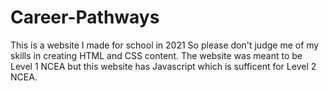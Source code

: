 # Career-Pathways
This is a website I made for school in 2021
So please don't judge me of my skills in creating HTML and CSS content.
The website was meant to be Level 1 NCEA but this website has Javascript which is sufficent for Level 2 NCEA.
